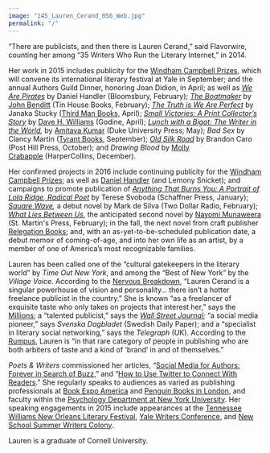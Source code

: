 ```yaml
---
image: "145_Lauren_Cerand_056_Web.jpg"
permalink: "/"
---
```

“There are publicists, and then there is Lauren Cerand,” said Flavorwire, counting her among “35 Writers Who Run the Literary Internet,” in 2014.

Her work in 2015 includes publicity for the [Windham Campbell Prizes][1], which will convene its international literary festival at Yale in September; and the annual Authors Guild Dinner, honoring Joan Didion, in April; as well as [*We Are Pirates*][2] by Daniel Handler (Bloomsbury, February); [*The Boatmaker*][3] by [John Benditt][4] (Tin House Books, February); [*The Truth is We Are Perfect*][5] by Janaka Stucky ([Third Man Books][6], April); [*Small Victories: A Print Collector&#8217;s Story*][7] by [Dave H. Williams][8] (Godine, April); *[Lunch with a Bigot: The Writer in the World][9],* by [Amitava Kumar][10] (Duke University Press; May); *Bad Sex* by Clancy Martin ([Tyrant Books][11], September); [*Old Silk Road*][27] by Brandon Caro (Post Hill Press, October); and *Drawing Blood* by [Molly Crabapple][12] (HarperCollins, December).

Her confirmed projects in 2016 include continuing publicity for the [Windham Campbell Prizes][1]; as well as [Daniel Handler][28] (and Lemony Snicket); and campaigns to promote publication of *[Anything That Burns You: A Portrait of Lola Ridge, Radical Poet][13]* by Terese Svoboda (Schaffner Press, January); *[Square Wave][14],* a debut novel by Mark de Silva (Two Dollar Radio, February); [*What Lies Between Us*][29], the anticipated second novel by [Nayomi Munaweera][29] (St. Martin's Press, February); in the fall, the next novel from craft publisher [Relegation Books][30]; and, with an as-yet-to-be-scheduled publication date, a debut memoir of coming-of-age, and into her own life as an artist, by a member of one of America’s most recognizable families.

Lauren has been called one of the “cultural gatekeepers in the literary world” by *Time Out New York*, and among the “Best of New York” by the *Village Voice.* According to the [Nervous Breakdown][15], “Lauren Cerand is a singular powerhouse of vision and personality… there isn’t a hotter freelance publicist in the country.” She is known “as a freelancer of exquisite taste who only takes on projects that interest her,” says the [Millions][16]; a “talented publicist,” says the *[Wall Street Journal][17];* “a social media pioneer,” says *Svenska Dagbladet* (Swedish Daily Paper); and a “specialist in literary social networking,” says the *Telegraph* (UK). According to the [Rumpus][18], Lauren is “in that rare category of people in publishing who are both arbiters of taste and a kind of ‘brand’ in and of themselves.”

*Poets & Writers* commissioned her articles, “[Social Media for Authors: Forever in Search of Buzz][19],” and “[How to Use Twitter to Connect With Readers][20].” She regularly speaks to audiences as varied as publishing professionals at [Book Expo America][21] and [Penguin Books in London][22], and faculty within the [Psychology Department at New York University][23]. Her speaking engagements in 2015 include appearances at the [Tennessee Williams New Orleans Literary Festival][24], [Yale Writers Conference][25], and [New School Summer Writers Colony][26].

Lauren is a graduate of Cornell University.

 [1]: http://windhamcampbell.org/
 [2]: http://www.bloomsbury.com/us/superpage/we-are-pirates/
 [3]: http://www.tinhouse.com/books/coming-soon/title.html
 [4]: http://www.johnbenditt.com
 [5]: http://thirdmanbooks.com/book/the-truth-is-we-are-perfect-by-janaka-stucky
 [6]: http://thirdmanbooks.com/
 [7]: http://www.godine.com/isbn.asp?isbn=1567925294
 [8]: http://davehwilliams.com/
 [9]: https://www.dukeupress.edu/Lunch-with-a-Bigot/index.html
 [10]: http://www.amitavakumar.com
 [11]: http://www.nytyrant.com/books.html
 [12]: http://mollycrabapple.com/
 [13]: http://www.ipgbook.com/anything-that-burns-you-products-9781936182961.php
 [14]: http://twodollarradio.tumblr.com/post/116478560386/when-we-sign-a-new-author-we-like-to-do-an
 [15]: http://www.thenervousbreakdown.com/gfrangello/2011/05/new-directions-in-publishing-public-relations-representative-lauren-cerand/ "Nervous Breakdown"
 [16]: http://www.themillions.com/2012/04/adventures-in-self-publishing-dallas-hudgens-wake-up-were-here.html
 [17]: http://www.wsj.com/articles/how-preparation-for-the-next-life-became-a-big-hit-for-tyrant-1421351378?tesla=y
 [18]: http://therumpus.net/2012/05/lit-link-round-up-16/
 [19]: http://www.pw.org/content/social_media_for_authors_forever_in_search_of_buzz
 [20]: http://www.pw.org/content/network_how_to_use_twitter_to_connect_with_readers
 [21]: http://blip.tv/bookexpo-america/bookexpo-america-2009-7x20x21-lauren-cerand-2318362
 [22]: http://www.youtube.com/watch?v=U85UHen-y3s
 [23]: http://psych.nyu.edu/pelli/pubs/pelli2010media-workshop.html
 [24]: http://www.tennesseewilliams.net/
 [25]: http://summer.yale.edu/ywc
 [26]: http://www.newschool.edu/summerwriters/
 [27]: http://books.simonandschuster.com/Old-Silk-Road/Brandon-Caro/9781618688705
 [28]: http://www.danielhandler.com/
 [28]: http://us.macmillan.com/whatliesbetweenus/nayomimunaweera
 [29]: http://www.nayomimunaweera.com/
 [30]: http://www.relegationbooks.com/
 